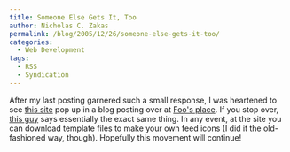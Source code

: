```yaml
---
title: Someone Else Gets It, Too
author: Nicholas C. Zakas
permalink: /blog/2005/12/26/someone-else-gets-it-too/
categories:
  - Web Development
tags:
  - RSS
  - Syndication
---
```

After my last posting garnered such a small response, I was heartened to see <a title="Feed Icons" rel="external" href="http://www.feedicons.com">this site</a> pop up in a blog posting over at <a title="ForgetFoo" rel="external" href="http://www.forgetfoo.com">Foo's place</a>. If you stop over, <a title="The New Standard Feed Icon" rel="external" href="http://mattbrett.com/archives/2005/12/the-new-standard-feed-icon/">this guy</a> says essentially the exact same thing. In any event, at the site you can download template files to make your own feed icons (I did it the old-fashioned way, though). Hopefully this movement will continue!
